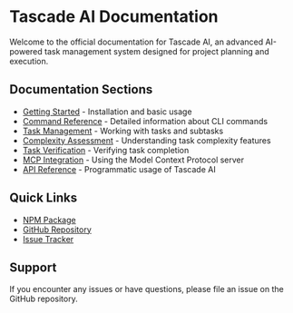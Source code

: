 # Tascade AI Documentation

Welcome to the official documentation for Tascade AI, an advanced AI-powered task management system designed for project planning and execution.

## Documentation Sections

- [Getting Started](./getting-started.md) - Installation and basic usage
- [Command Reference](./command-reference.md) - Detailed information about CLI commands
- [Task Management](./task-management.md) - Working with tasks and subtasks
- [Complexity Assessment](./complexity-assessment.md) - Understanding task complexity features
- [Task Verification](./task-verification.md) - Verifying task completion
- [MCP Integration](./mcp-integration.md) - Using the Model Context Protocol server
- [API Reference](./api-reference.md) - Programmatic usage of Tascade AI

## Quick Links

- [NPM Package](https://www.npmjs.com/package/tascade-ai)
- [GitHub Repository](https://github.com/your-username/tascade-ai)
- [Issue Tracker](https://github.com/your-username/tascade-ai/issues)

## Support

If you encounter any issues or have questions, please file an issue on the GitHub repository.
